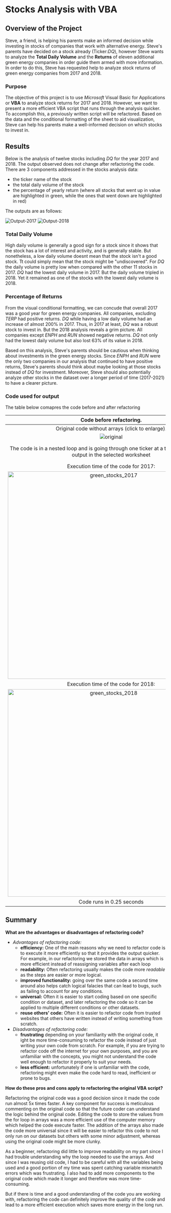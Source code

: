 # Stocks Analysis with VBA

## Overview of the Project

Steve, a friend, is helping his parents make an informed decision while investing in stocks of companies that work with alternative energy. Steve's parents have decided on a stock already (Ticker:*DQ*), however Steve wants to analyze the **Total Daily Volume** and the **Returns** of eleven additional green energy companies in order guide them armed with more information. In order to do this, Steve has requested help to analyze stock returns of green energy companies from 2017 and 2018.

### Purpose

The objective of this project is to use *Microsoft* Visual Basic for Applications or **VBA** to analyze stock returns for 2017 and 2018. However, we want to present a more efficient VBA script that runs through the analysis quicker. To accomplish this, a previously written script will be refactored. Based on the data and the conditional formatting of the sheet to aid visualization, Steve can help his parents make a well-informed decision on which stocks to invest in.  

## Results

Below is the analysis of twelve stocks including *DQ* for the year 2017 and 2018. The output observed does not change after refactoring the code. There are 3 components addressed in the stocks analysis data:
- the ticker name of the stock
- the total daily volume of the stock
- the percentage of yearly return (where all stocks that went up in value are highlighted in green, while the ones that went down are highlighted in red)

The outputs are as follows:

![Output-2017](https://user-images.githubusercontent.com/102441140/164943539-a166d46f-854e-4543-b087-5db209f794d1.png) ![Output-2018](https://user-images.githubusercontent.com/102441140/164943624-79349de6-f1c8-44f9-8bec-13c4538c4921.png)

### Total Daily Volume
High daily volume is generally a good sign for a stock since it shows that the stock has a lot of interest and activity, and is generally stable. But nonetheless, a low daily volume doesnt mean that the stock isn't a good stock. Tt could simply mean that the stock might be "undiscovered". For *DQ* the daily volume is pretty low when compared with the other 11 stocks in 2017. *DQ* had the lowest daily volume in 2017. But the daily volume tripled in 2018. Yet it remained as one of the stocks with the lowest daily volume is 2018.

### Percentage of Returns

From the visual conditional formatting, we can concude that overall 2017 was a good year for green energy companies. All companies, excluding *TERP* had positive returns. *DQ* while having a low daily volume had an increase of almost 200% in 2017. Thus, in 2017 at least, *DQ* was a robust stock to invest in. But the 2018 analysis reveals a grim picture. All companies except *ENPH* and *RUN* showed negative returns. *DQ* not only had the lowest daily volume but also lost 63% of its value in 2018. 

Based on this analysis, Steve's parents should be cautious when thinking about investments in the green energy stocks. Since *ENPH* and *RUN* were the only two companies in our analysis that continued to have positive returns, Steve's parents should think about maybe looking at those stocks instead of *DQ* for investment. Moreover, Steve should also potentially analyze other stocks in the dataset over a longer period of time (2017-2021) to have a clearer picture.

### Code used for output 

The table below comapres the code before and after refactoring 

Code before refactoring. |  Code after refactoring.
:------------------------------------------:| :-------------------------------------:
Original code without arrays (click to enlarge).  | Refactored code with arrays (click to enlarge).	
![original](https://user-images.githubusercontent.com/102441140/164944810-68ae6bd1-c36d-4bf2-bd47-f95d78b48c3a.png)  | ![refactored](https://user-images.githubusercontent.com/102441140/164944651-0e6691d8-e5e2-47e2-8a2e-5eebc9beadea.png)
The code is in a nested loop and is going through one ticker at a time to generate the output in the selected worksheet | Code stays in the same loop, gathers all data and stores it in arrays first. In a separate for loop the output is pulled from the arrays and then populated in the selected worksheet.  
 Execution time of the code for 2017: |  Execution time of the code for 2017:
<img width="649" alt="green_stocks_2017" src="https://user-images.githubusercontent.com/102441140/164944905-fb8e223d-32f5-47d6-b667-b788ea5ef344.png"> | <img width="649" alt="VBA_Challenge_2017" src="https://user-images.githubusercontent.com/102441140/164944880-9be2f3c0-7ac7-4747-9e08-3054cb1e1fbc.png">
Execution time of the code for 2018: |  Execution time of the code for 2018:
<img width="649" alt="green_stocks_2018" src="https://user-images.githubusercontent.com/102441140/164944937-98ff0ad5-dcaf-465b-9119-4d305c814d30.png"> | <img width="649" alt="VBA_Challenge_2018" src="https://user-images.githubusercontent.com/102441140/164944942-ac47eed1-b80f-4258-995e-99cfe3afb3db.png">
Code runs in 0.25 seconds | Code runs in 0.05 seconds ( **Almost 5 times faster** )

## Summary

**What are the advantages or disadvantages of refactoring code?**

- *Advantages of refactoring code:*
  - **efficiency:** One of the main reasons why we need to refactor code is to execute it more efficiently so that it provides the output quicker. For example, in our refactoring we stored the data in arrays which is more efficient instead of reassigning variables after each loop
  - **readability:** Often refactoring usually makes the code more *readable* as the steps are easier or more logical.
  - **improved functionality:** going over the same code a second time around also helps catch logical falacies that can lead to bugs, such as failing to account for any conditions.
  - **universal:** Often it is easier to start coding based on one specific condition or dataset, and later refactoring the code so it can be applied to multiple different conditions or other datasets.
  - **reuse others' code:** Often it is easier to refactor code from trusted websites that others have written instead of writing something from scratch.
- *Disadvantages of refactoring code:*
  - **frustrating** depending on your familiarity with the original code, it ight be more time-consuming to refactor the code instead of just writing your own code from scratch. For example, if you are trying to refactor code off the internet for your own purposes, and you are unfamiliar with the concepts, you might not understand the code well enough to refactor it properly to suit your needs.
  - **less efficient:** unfortunately if one is unfamiliar with the code, refactoring might even make the code hard to read, inefficient or prone to bugs.

**How do these pros and cons apply to refactoring the original VBA script?**

Refactoring the original code was a good decision since it made the code run almost 5x times faster. A key component for success is meticulous commenting on the original code so that the future coder can understand the logic behind the original code. Editing the code to store the values from the for loop in arrays was a more efficient use of the computer memory which helped the code execute faster. The addition of the arrays also made the code more universal since it will be easier to refactor this code to not only run on our datasets but others with some minor adjustment, whereas using the original code might be more clunky. 

As a beginner, refactoring did little to improve readability on my part since I had trouble understanding why the loop needed to use the arrays. And since I was reusing old code, I had to be careful with all the variables being used and a good portion of my time was spent catching variable mismatch errors which was frustrating. I also had to add more components to the original code which made it longer and therefore was more time-consuming. 

But if there is time and a good understanding of the code you are working with, refactoring the code can definitely improve the quality of the code and lead to a more efficient execution which saves more energy in the long run.

